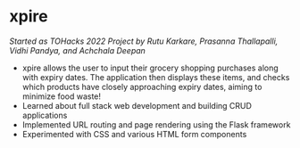 # xpire

*Started as TOHacks 2022 Project by Rutu Karkare, Prasanna Thallapalli, Vidhi Pandya, and Achchala Deepan*
 
- xpire allows the user to input their grocery shopping purchases along with expiry dates. The application then displays these items, and checks which products have closely approaching expiry dates, aiming to minimize food waste!
- Learned about full stack web development and building CRUD applications
- Implemented URL routing and page rendering using the Flask framework
- Experimented with CSS and various HTML form components